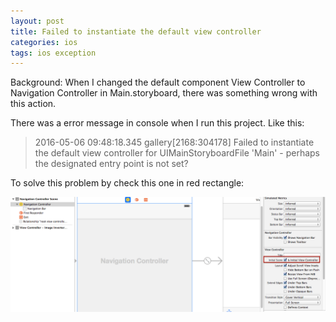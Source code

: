 ```yaml
---
layout: post
title: Failed to instantiate the default view controller
categories: ios
tags: ios exception
---
```

Background: When I changed the default component View Controller to Navigation Controller in Main.storyboard, there was something wrong with this action.

There was a error message in console when I run this project. Like this:

> 2016-05-06 09:48:18.345 gallery[2168:304178] Failed to instantiate the default view controller for UIMainStoryboardFile 'Main' - perhaps the designated entry point is not set?
>

To solve this problem by check this one in red rectangle:

![img](../image/image2016050601.png)